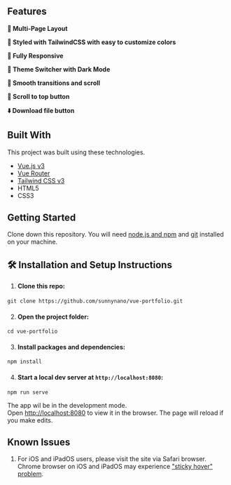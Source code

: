 

## Features

**📖 Multi-Page Layout**

**🎨 Styled with TailwindCSS with easy to customize colors**

**📱 Fully Responsive**

**🌙 Theme Switcher with Dark Mode**

**🧈 Smooth transitions and scroll**

**🔼 Scroll to top button**

**⬇️ Download file button**

## Built With

This project was built using these technologies.

- [Vue.js v3](https://vuejs.org)
- [Vue Router](https://router.vuejs.org)
- [Tailwind CSS v3](https://tailwindcss.com)
- HTML5
- CSS3

## Getting Started

Clone down this repository. You will need [node.js and npm](https://nodejs.org/en/) and [git](https://git-scm.com/) installed on your machine.

## 🛠 Installation and Setup Instructions

1. #### Clone this repo:

```
git clone https://github.com/sunnynano/vue-portfolio.git
```

2. #### Open the project folder:

```
cd vue-portfolio
```

3. #### Install packages and dependencies:

```
npm install
```

4. #### Start a local dev server at `http://localhost:8080`:

```
npm run serve
```

The app wil be in the development mode.\
Open [http://localhost:8080](http://localhost:8080) to view it in the browser.
The page will reload if you make edits.

## Known Issues

1. For iOS and iPadOS users, please visit the site via Safari browser.
   Chrome browser on iOS and iPadOS may experience ["sticky hover" problem](https://css-tricks.com/solving-sticky-hover-states-with-media-hover-hover/).
